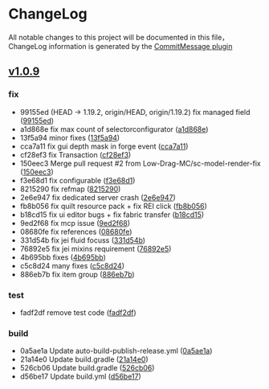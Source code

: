 # ChangeLog

All notable changes to this project will be documented in this file，ChangeLog information is generated by the [CommitMessage plugin](https://plugins.jetbrains.com/plugin/12256-commit-message-create)

## [v1.0.9](https://github.com/Low-Drag-MC/LDLib-Architectury/compare/v1.0.9...master)


### fix

* 99155ed (HEAD -> 1.19.2, origin/HEAD, origin/1.19.2) fix managed field ([99155ed](https://github.com/Low-Drag-MC/LDLib-Architectury/commit/99155ed))
* a1d868e fix max count of selectorconfigurator ([a1d868e](https://github.com/Low-Drag-MC/LDLib-Architectury/commit/a1d868e))
* 13f5a94 minor fixes ([13f5a94](https://github.com/Low-Drag-MC/LDLib-Architectury/commit/13f5a94))
* cca7a11 fix gui depth mask in forge event ([cca7a11](https://github.com/Low-Drag-MC/LDLib-Architectury/commit/cca7a11))
* cf28ef3 fix Transaction ([cf28ef3](https://github.com/Low-Drag-MC/LDLib-Architectury/commit/cf28ef3))
* 150eec3 Merge pull request #2 from Low-Drag-MC/sc-model-render-fix ([150eec3](https://github.com/Low-Drag-MC/LDLib-Architectury/commit/150eec3))
* f3e68d1 fix configurable ([f3e68d1](https://github.com/Low-Drag-MC/LDLib-Architectury/commit/f3e68d1))
* 8215290 fix refmap ([8215290](https://github.com/Low-Drag-MC/LDLib-Architectury/commit/8215290))
* 2e6e947 fix dedicated server crash ([2e6e947](https://github.com/Low-Drag-MC/LDLib-Architectury/commit/2e6e947))
* fb8b056 fix quilt resource pack + fix REI click ([fb8b056](https://github.com/Low-Drag-MC/LDLib-Architectury/commit/fb8b056))
* b18cd15 fix ui editor bugs + fix fabric transfer ([b18cd15](https://github.com/Low-Drag-MC/LDLib-Architectury/commit/b18cd15))
* 9ed2f68 fix mcp issue ([9ed2f68](https://github.com/Low-Drag-MC/LDLib-Architectury/commit/9ed2f68))
* 08680fe fix references ([08680fe](https://github.com/Low-Drag-MC/LDLib-Architectury/commit/08680fe))
* 331d54b fix jei fluid focuss ([331d54b](https://github.com/Low-Drag-MC/LDLib-Architectury/commit/331d54b))
* 76892e5 fix jei mixins requirement ([76892e5](https://github.com/Low-Drag-MC/LDLib-Architectury/commit/76892e5))
* 4b695bb fixes ([4b695bb](https://github.com/Low-Drag-MC/LDLib-Architectury/commit/4b695bb))
* c5c8d24 many fixes ([c5c8d24](https://github.com/Low-Drag-MC/LDLib-Architectury/commit/c5c8d24))
* 886eb7b fix item group ([886eb7b](https://github.com/Low-Drag-MC/LDLib-Architectury/commit/886eb7b))


### test

* fadf2df remove test code ([fadf2df](https://github.com/Low-Drag-MC/LDLib-Architectury/commit/fadf2df))


### build

* 0a5ae1a Update auto-build-publish-release.yml ([0a5ae1a](https://github.com/Low-Drag-MC/LDLib-Architectury/commit/0a5ae1a))
* 21a14e0 Update build.gradle ([21a14e0](https://github.com/Low-Drag-MC/LDLib-Architectury/commit/21a14e0))
* 526cb06 Update build.gradle ([526cb06](https://github.com/Low-Drag-MC/LDLib-Architectury/commit/526cb06))
* d56be17 Update build.yml ([d56be17](https://github.com/Low-Drag-MC/LDLib-Architectury/commit/d56be17))

